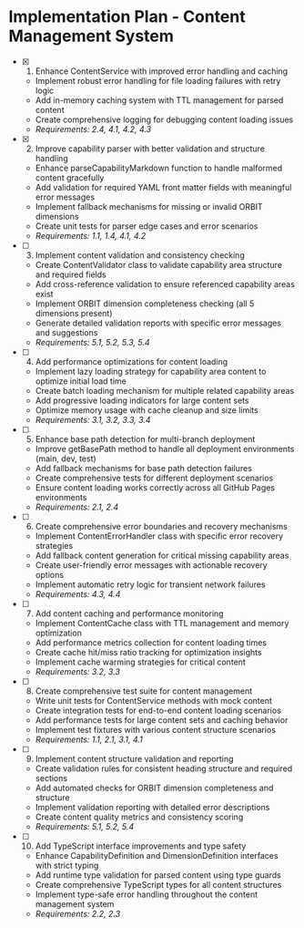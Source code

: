# Implementation Plan - Content Management System

- [x] 1. Enhance ContentService with improved error handling and caching

  - Implement robust error handling for file loading failures with retry logic
  - Add in-memory caching system with TTL management for parsed content
  - Create comprehensive logging for debugging content loading issues
  - _Requirements: 2.4, 4.1, 4.2, 4.3_

- [x] 2. Improve capability parser with better validation and structure handling

  - Enhance parseCapabilityMarkdown function to handle malformed content gracefully
  - Add validation for required YAML front matter fields with meaningful error messages
  - Implement fallback mechanisms for missing or invalid ORBIT dimensions
  - Create unit tests for parser edge cases and error scenarios
  - _Requirements: 1.1, 1.4, 4.1, 4.2_

- [ ] 3. Implement content validation and consistency checking
  - Create ContentValidator class to validate capability area structure and required fields
  - Add cross-reference validation to ensure referenced capability areas exist
  - Implement ORBIT dimension completeness checking (all 5 dimensions present)
  - Generate detailed validation reports with specific error messages and suggestions
  - _Requirements: 5.1, 5.2, 5.3, 5.4_

- [ ] 4. Add performance optimizations for content loading
  - Implement lazy loading strategy for capability area content to optimize initial load time
  - Create batch loading mechanism for multiple related capability areas
  - Add progressive loading indicators for large content sets
  - Optimize memory usage with cache cleanup and size limits
  - _Requirements: 3.1, 3.2, 3.3, 3.4_

- [ ] 5. Enhance base path detection for multi-branch deployment
  - Improve getBasePath method to handle all deployment environments (main, dev, test)
  - Add fallback mechanisms for base path detection failures
  - Create comprehensive tests for different deployment scenarios
  - Ensure content loading works correctly across all GitHub Pages environments
  - _Requirements: 2.1, 2.4_

- [ ] 6. Create comprehensive error boundaries and recovery mechanisms
  - Implement ContentErrorHandler class with specific error recovery strategies
  - Add fallback content generation for critical missing capability areas
  - Create user-friendly error messages with actionable recovery options
  - Implement automatic retry logic for transient network failures
  - _Requirements: 4.3, 4.4_

- [ ] 7. Add content caching and performance monitoring
  - Implement ContentCache class with TTL management and memory optimization
  - Add performance metrics collection for content loading times
  - Create cache hit/miss ratio tracking for optimization insights
  - Implement cache warming strategies for critical content
  - _Requirements: 3.2, 3.3_

- [ ] 8. Create comprehensive test suite for content management
  - Write unit tests for ContentService methods with mock content
  - Create integration tests for end-to-end content loading scenarios
  - Add performance tests for large content sets and caching behavior
  - Implement test fixtures with various content structure scenarios
  - _Requirements: 1.1, 2.1, 3.1, 4.1_

- [ ] 9. Implement content structure validation and reporting
  - Create validation rules for consistent heading structure and required sections
  - Add automated checks for ORBIT dimension completeness and structure
  - Implement validation reporting with detailed error descriptions
  - Create content quality metrics and consistency scoring
  - _Requirements: 5.1, 5.2, 5.4_

- [ ] 10. Add TypeScript interface improvements and type safety
  - Enhance CapabilityDefinition and DimensionDefinition interfaces with strict typing
  - Add runtime type validation for parsed content using type guards
  - Create comprehensive TypeScript types for all content structures
  - Implement type-safe error handling throughout the content management system
  - _Requirements: 2.2, 2.3_